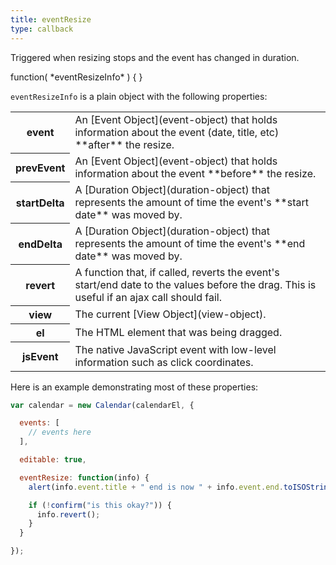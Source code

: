 ```yaml
---
title: eventResize
type: callback
---
```


Triggered when resizing stops and the event has changed in duration.

<div class='spec' markdown='1'>
function( *eventResizeInfo* ) { }
</div>

`eventResizeInfo` is a plain object with the following properties:

<table>

<tr>
<th>event</th>
<td markdown='1'>
An [Event Object](event-object) that holds information about the event (date, title, etc) **after** the resize.
</td>
</tr>

<tr>
<th>prevEvent</th>
<td markdown='1'>
An [Event Object](event-object) that holds information about the event **before** the resize.
</td>
</tr>

<tr>
<th>startDelta</th>
<td markdown='1'>
A [Duration Object](duration-object) that represents the amount of time the event's **start date** was moved by.
</td>
</tr>

<tr>
<th>endDelta</th>
<td markdown='1'>
A [Duration Object](duration-object) that represents the amount of time the event's **end date** was moved by.
</td>
</tr>

<tr>
<th>revert</th>
<td markdown='1'>
A function that, if called, reverts the event's start/end date to the values before the drag. This is useful if an ajax call should fail.
</td>
</tr>

<tr>
<th>view</th>
<td markdown='1'>
The current [View Object](view-object).
</td>
</tr>

<tr>
<th>el</th>
<td markdown='1'>
The HTML element that was being dragged.
</td>
</tr>

<tr>
<th>jsEvent</th>
<td markdown='1'>
The native JavaScript event with low-level information such as click coordinates.
</td>
</tr>

</table>

Here is an example demonstrating most of these properties:

```js
var calendar = new Calendar(calendarEl, {

  events: [
    // events here
  ],

  editable: true,

  eventResize: function(info) {
    alert(info.event.title + " end is now " + info.event.end.toISOString());

    if (!confirm("is this okay?")) {
      info.revert();
    }
  }

});
```
